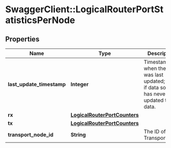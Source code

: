 # SwaggerClient::LogicalRouterPortStatisticsPerNode

## Properties
Name | Type | Description | Notes
------------ | ------------- | ------------- | -------------
**last_update_timestamp** | **Integer** | Timestamp when the data was last updated; unset if data source has never updated the data. | [optional] 
**rx** | [**LogicalRouterPortCounters**](LogicalRouterPortCounters.md) |  | [optional] 
**tx** | [**LogicalRouterPortCounters**](LogicalRouterPortCounters.md) |  | [optional] 
**transport_node_id** | **String** | The ID of the TransportNode | [optional] 


